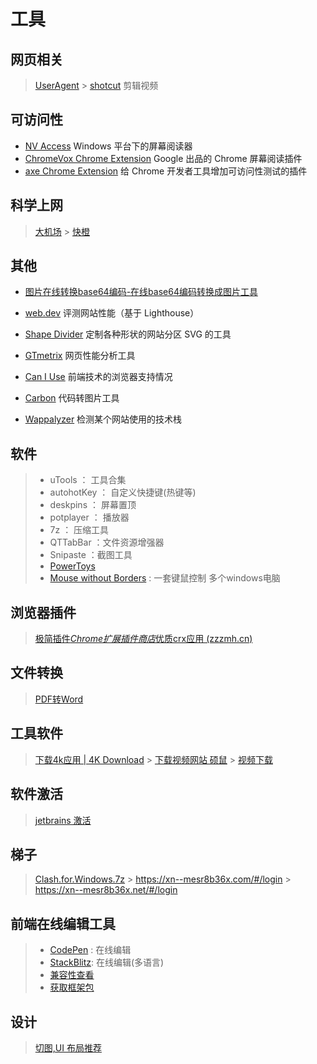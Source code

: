 # 工具

## 网页相关

> [UserAgent](https://www.ip138.com/useragent/) > [shotcut](https://www.shotcut.org/) 剪辑视频
> [](https://www.ipaddress.com/)

## 可访问性

- [NV Access](https://www.nvaccess.org/) Windows 平台下的屏幕阅读器
- [ChromeVox Chrome Extension](https://chrome.google.com/webstore/detail/chromevox/kgejglhpjiefppelpmljglcjbhoiplfn) Google 出品的 Chrome 屏幕阅读插件
- [axe Chrome Extension](https://chrome.google.com/webstore/detail/axe/lhdoppojpmngadmnindnejefpokejbdd) 给 Chrome 开发者工具增加可访问性测试的插件

## 科学上网

> [大机场](https://xn--mesr8b36x.net/#/login) > [快橙](https://content.hmeic.com/preland/binom_directtest?click_id=tXiCLWODWH4&zone_id=12253895813&source=Binom&app=Desktop&trafficSource=ActiveRevenue&platform=Desktop&campaign_name=Zeroclick)

## 其他

- [图片在线转换base64编码-在线base64编码转换成图片工具](http://www.jsons.cn/img2base64/)

- [web.dev](https://web.dev/measure/) 评测网站性能（基于 Lighthouse）
- [Shape Divider](https://www.shapedivider.app/) 定制各种形状的网站分区 SVG 的工具
- [GTmetrix](https://gtmetrix.com/) 网页性能分析工具
- [Can I Use](https://caniuse.com/) 前端技术的浏览器支持情况
- [Carbon](https://carbon.now.sh/) 代码转图片工具
- [Wappalyzer](https://www.wappalyzer.com/) 检测某个网站使用的技术栈

## 软件

> - uTools ： 工具合集
> - autohotKey ： 自定义快捷键(热键等)
> - deskpins ： 屏幕置顶
> - potplayer ： 播放器
> - 7z ： 压缩工具
> - QTTabBar ：文件资源增强器
> - Snipaste ：截图工具
> - [PowerToys](https://github.com/microsoft/PowerToys/releases/)
> - [Mouse without Borders](https://www.microsoft.com/en-us/download/confirmation.aspx?id=35460) : 一套键鼠控制 多个windows电脑

## 浏览器插件

> [极简插件*Chrome扩展插件商店*优质crx应用 (zzzmh.cn)](https://chrome.zzzmh.cn/)

## 文件转换

> [PDF转Word](http://www.pdfdo.com/pdf-to-word.aspx)

## 工具软件

> [下载4k应用 | 4K Download](https://www.4kdownload.com/zh-cn/downloads) > [下载视频网站 硕鼠](https://www.flvcd.com/index.htm) > [视频下载](https://www.videofk.com/)

## 软件激活

> [jetbrains 激活](https://www.macwk.com/article/jetbrains-crack)

## 梯子

> [Clash.for.Windows.7z](https://clo8ud.lanzoui.com/itgf5i2dwxi) > <https://xn--mesr8b36x.com/#/login> > <https://xn--mesr8b36x.net/#/login>

## 前端在线编辑工具

> - [CodePen](https://codepen.io/trending) : 在线编辑
> - [StackBlitz](https://stackblitz.com/): 在线编辑(多语言)
> - [兼容性查看](https://www.caniuse.com/?search=console)
> - [获取框架包](https://www.bootcdn.cn/)

## 设计

> [切图,UI 布局推荐](https://juejin.cn/post/6979821352576352269)
